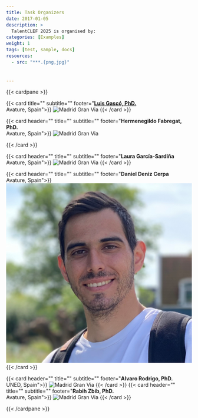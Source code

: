 ```yaml
---
title: Task Organizers
date: 2017-01-05
description: >
  TalentCLEF 2025 is organised by:
categories: [Examples]
weight: 1
tags: [test, sample, docs]
resources:
  - src: "***.{png,jpg}"


---
```


{{< cardpane >}}

{{< card  title="" subtitle=""
          footer="[**Luis Gascó, PhD.**](https://luisgasco.es/) <br> Avature, Spain">}}
          <img src="luisgasco.png" alt="Madrid Gran Via" class="full-width-image">
{{< /card >}}

{{< card header="" title="" subtitle=""
          footer="**Hermenegildo Fabregat, PhD.** <br> Avature, Spain">}}
          <img src="gildo.jpg" alt="Madrid Gran Via" class="full-width-image">

{{< /card >}}

{{< card header="" title="" subtitle=""
          footer="**Laura García-Sardiña** <br> Avature, Spain">}}
          <img src="laura_garcia.jpg" alt="Madrid Gran Via" class="full-width-image">
{{< /card >}}

{{< card header="" title="" subtitle=""
          footer="**Daniel Deniz Cerpa** <br> Avature, Spain">}}
          <img src="daniel_deniz.jpg" alt="Madrid Gran Via" class="full-width-image">
{{< /card >}}

{{< card header="" title="" subtitle=""
          footer="**Alvaro Rodrigo, PhD.** <br> UNED, Spain">}}
          <img src="alvaro_rodrigo.png" alt="Madrid Gran Via" class="full-width-image">
{{< /card >}}
{{< card header="" title="" subtitle=""
          footer="**Rabih Zbib, PhD.** <br> Avature, Spain">}}
          <img src="rabih.jpg" alt="Madrid Gran Via" class="full-width-image">
{{< /card >}}

{{< /cardpane >}}



